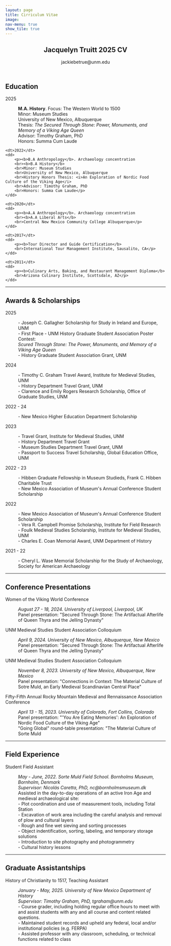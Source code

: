 ```yaml
---
layout: page
title: Cirriculum Vitae
image: 
nav-menu: true
show_tile: true
---
```


<!-- Main -->
<div id="main" class="alt">

<!-- One -->
<section id="one">
	<div class="inner">
		<header class="major">
			<h1>Jacquelyn Truitt 2025 CV</h1>
			jackiebetrue@unm.edu
		</header>

<!-- Content -->
<h2 id="content">Education</h2>
<!-- Break -->


<dl>
	<dt>2025</dt>
	<dd>
		<p><b>M.A. History</b>. Focus: The Western World to 1500
		<br>Minor: Museum Studies
		<br>University of New Mexico, Albuquerque
		<br>Thesis: <i>The Secured Through Stone: Power, Monuments, and Memory of a Viking Age Queen</i>
		<br>Advisor: Timothy Graham, PhD
		<br>Honors: Summa Cum Laude</p>
	</dd>

 	<dt>2022</dt>
	<dd>
		<p><b>B.A Anthropology</b>. Archaeology concentration
		<br><b>B.A History</b>
		<br>Minor: Museum Studies
		<br>University of New Mexico, Albuquerque
		<br>History Honors Thesis: <i>An Exploration of Nordic Food Culture of the Viking Age</i>
		<br>Advisor: Timothy Graham, PhD
		<br>Honors: Summa Cum Laude</p>
	</dd>
 
 	<dt>2020</dt>
	<dd>
		<p><b>A.A Anthropology</b>. Archaeology concentration
		<br><b>A.A Liberal Arts</b>
		<br>Central New Mexico Community College Albuquerque</p>
	</dd>

 	<dt>2017</dt>
	<dd>
		<p><b>Tour Director and Guide Certification</b>
		<br>International Tour Management Institute, Sausalito, CA</p>
	</dd>

 	<dt>2011</dt>
	<dd>
		<p><b>Culinary Arts, Baking, and Restaurant Management Diploma</b>
		<br>Arizona Culinary Institute, Scottsdale, AZ</p>
	</dd>



<hr>


 <h2 id="content">Awards & Scholarships</h2>
<!-- Break -->


<dl>
	<dt>2025</dt>
	<dd>
		<p> - Joseph C. Gallagher Scholarship for Study in Ireland and Europe, UNM
		<br> - First Place - UNM History Graduate Student Association Poster Contest: 
		<br><i> Scured Through Stone: The Power, Monuments, and Memory of a Viking Age Queen</i>
		<br> - History Graduate Student Association Grant, UNM</p>
	</dd>

 <dt>2024</dt>
	<dd>
		<p> - Timothy C. Graham Travel Award, Institute for Medieval Studies, UNM
		<br> - History Department Travel Grant, UNM
		<br> - Clarence and Emily Rogers Research Scholarship, Office of Graduate Studies, UNM</p>
	</dd>

  <dt>2022 - 24</dt>
	<dd>
		<p> - New Mexico Higher Education Department Scholarship</p>
	</dd>

  <dt>2023</dt>
	<dd>
		<p> - Travel Grant, Institute for Medieval Studies, UNM
		<br> - History Department Travel Grant
		<br> - Museum Studies Department Travel Grant, UNM
		<br> - Passport to Success Travel Scholarship, Global Education Office, UNM</p>
	</dd>

 <dt>2022 - 23</dt>
	<dd>
		<p> - Hibben Graduate Fellowship in Museum Studieds, Frank C. Hibben Charitable Trust
		<br> - New Mexico Association of Museum's Annual Conference Student Scholarship</p>
	</dd>

 <dt>2022</dt>
	<dd>
		<p> - New Mexico Association of Museum's Annual Conference Student Scholarship
		<br> - Vera R. Campbell Promise Scholarship, Institute for Field Research
		<br> - Foulk Medieval Studies Scholarship, Institute for Medieval Studies, UNM
		<br> - Charles E. Coan Memorial Award, UNM Department of History</p>
	</dd>

 <dt>2021 - 22</dt>
	<dd>
		<p> - Cheryl L. Wase Memorial Scholarship for the Study of Archaeology, Society for American Archaeology</p>
	</dd>
 </dl>



<hr>



 <h2 id="content">Conference Presentations</h2>
<!-- Break -->


<dl>
	<dt>Women of the Viking World Conference</dt>
	<dd>
		<p> <i>August 27 - 18, 2024. University of Liverpool, Liverpool, UK</i>
		<br> Panel presentation: "Secured Through Stone: The Artifactual Afterlife of Queen Thyra and the Jelling Dynasty"</p>
	</dd>

 <dt>UNM Medieval Studies Student Association Colloquium</dt>
	<dd>
		<p> <i>April 9, 2024. University of New Mexico, Albuquerque, New Mexico</i>
		<br> Panel presentation: "Secured Through Stone: The Artifactual Afterlife of Queen Thyra and the Jelling Dynasty"</p>
	</dd>

 <dt>UNM Medieval Studies Student Association Colloquium</dt>
	<dd>
		<p> <i>November 8, 2023. University of New Mexico, Albuquerque, New Mexico</i>
		<br> Panel presentation: "Connections in Context: The Material Culture of Sotre Muld, an Early Medieval Scandinavian Central Place"</p>
	</dd>

  <dt>Fifty-Fifth Annual Rocky Mountain Medieval and Rennaissance Association Conference</dt>
	<dd>
		<p> <i>April 13 - 15, 2023. University of Colorado, Fort Collins, Colorado</i>
		<br> Panel presentation: "'You Are Eating Memories': An Exploration of Nordic Food Culture of the Viking Age"
		<br> "Going Global" round-table presentation: "The Material Culture of Sorte Muld</p>
	</dd>



 <hr>

 

  <h2 id="content">Field Experience</h2>
<!-- Break -->


<dl>
	<dt>Student Field Assistant</dt>
	<dd>
		<p> <i>May - June, 2022. Sorte Muld Field School. Bornholms Museum, Bornholm, Denmark
		<br> Supervisor: Nicolás Caretta, PhD, nc@bornholmsmuseum.dk</i>
		<br> Assisted in the day-to-day operations of an active Iron Age and medieval archaeological site:
		<br> - Plot coordination and use of measurement tools, including Total Station
		<br> - Excavation of work area including the careful analysis and removal of plow and cultural layers
		<br> - Rough and fine wet sieving and sorting processes
		<br> - Object indentification, sorting, labeling, and temporary storage solutions
		<br> - Introduction to site photography and photogrammetry
		<br> - Cultural history lessons</p>
	</dd>

 


<hr>

 

  <h2 id="content">Graduate Assistantships</h2>
<!-- Break -->


<dl>
	<dt>History of Christianity to 1517, Teaching Assistant</dt>
	<dd>
		<p> <i>January - May, 2025. University of New Mexico Department of History
		<br> Supervisor: Timothy Graham, PhD, tgraham@unm.edu </i>
		<br> - Course grader, including holding regular office hours to meet with and assist students with any and all course and content related questions.
		<br> - Maintained student records and upheld any federal, local and/or institutional policies (e.g. FERPA)
		<br> - Assisted professor with any classroom, scheduling, or technical functions related to class
	</dd>
